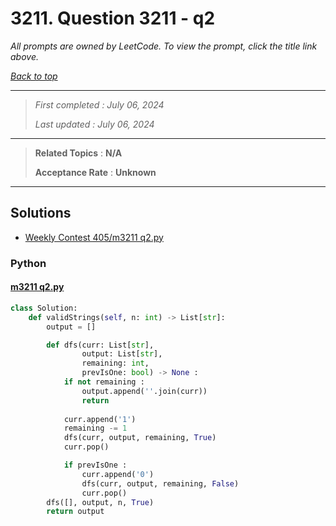 # 3211. Question 3211 - q2

*All prompts are owned by LeetCode. To view the prompt, click the title link above.*

*[Back to top](<../README.md>)*

------

> *First completed : July 06, 2024*
>
> *Last updated : July 06, 2024*


------

> **Related Topics** : **N/A**
>
> **Acceptance Rate** : **Unknown**


------

## Solutions

- [Weekly Contest 405/m3211 q2.py](<../my-submissions/Weekly Contest 405/m3211 q2.py>)
### Python
#### [m3211 q2.py](<../my-submissions/Weekly Contest 405/m3211 q2.py>)
```Python
class Solution:
    def validStrings(self, n: int) -> List[str]:
        output = []

        def dfs(curr: List[str], 
                output: List[str], 
                remaining: int, 
                prevIsOne: bool) -> None :
            if not remaining :
                output.append(''.join(curr))
                return
            
            curr.append('1')
            remaining -= 1
            dfs(curr, output, remaining, True)
            curr.pop()

            if prevIsOne :
                curr.append('0')
                dfs(curr, output, remaining, False)
                curr.pop()
        dfs([], output, n, True)
        return output
```

